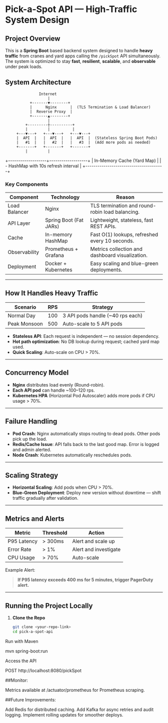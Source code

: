 # Pick-a-Spot API — High-Traffic System Design

## Project Overview
This is a **Spring Boot** based backend system designed to handle **heavy traffic** from cranes and yard apps calling the `/pickSpot` API simultaneously.  
The system is optimized to stay **fast**, **resilient**, **scalable**, and **observable** under peak loads.

## System Architecture
                   Internet
                       |
               +-------▼--------+
               |      Nginx      |  (TLS Termination & Load Balancer)
               |  Reverse Proxy  |
               +-------▲--------+
                       |
             +---------┼----------+
             |         |          |
         +---▼---+   +---▼---+   +---▼---+
         |  API  |   |  API  |   |  API  |  (Stateless Spring Boot Pods)
         |   #1  |   |   #2  |   |   #3  |  (Add more pods as needed)
         +-------+   +-------+   +-------+
             |         |
   +-------------------+-------------------+
   |      In-Memory Cache (Yard Map)       |
   |   - HashMap with 10s refresh interval  |
   +---------------------------------------+

### Key Components
| Component             | Technology                     | Reason                                           |
|------------------------|---------------------------------|--------------------------------------------------|
| Load Balancer          | Nginx                           | TLS termination and round-robin load balancing.  |
| API Layer              | Spring Boot (Fat JARs)          | Lightweight, stateless, fast REST APIs.          |
| Cache                  | In-memory HashMap               | Fast O(1) lookups, refreshed every 10 seconds.   |
| Observability          | Prometheus + Grafana            | Metrics collection and dashboard visualization. |
| Deployment             | Docker + Kubernetes             | Easy scaling and blue-green deployments.         |

---

## How It Handles Heavy Traffic

| Scenario         | RPS  | Strategy |
|------------------|------|----------|
| Normal Day       | 100  | 3 API pods handle (~40 rps each) |
| Peak Monsoon     | 500  | Auto-scale to 5 API pods |

- **Stateless API**: Each request is independent — no session dependency.
- **Hot path optimization**: No DB lookup during request; cached yard map used.
- **Quick Scaling**: Auto-scale on CPU > 70%.

---

## Concurrency Model

- **Nginx** distributes load evenly (Round-robin).
- **Each API pod** can handle ~100–120 rps.
- **Kubernetes HPA** (Horizontal Pod Autoscaler) adds more pods if CPU usage > 70%.

---

## Failure Handling

- **Pod Crash**: Nginx automatically stops routing to dead pods. Other pods pick up the load.
- **Redis/Cache Issue**: API falls back to the last good map. Error is logged and admin alerted.
- **Node Crash**: Kubernetes automatically reschedules pods.

---

## Scaling Strategy

- **Horizontal Scaling**: Add pods when CPU > 70%.
- **Blue-Green Deployment**: Deploy new version without downtime — shift traffic gradually after validation.

---

## Metrics and Alerts

| Metric | Threshold | Action |
|--------|-----------|--------|
| P95 Latency | > 300ms | Alert and scale up |
| Error Rate | > 1% | Alert and investigate |
| CPU Usage | > 70% | Auto-scale |

Example Alert:  
> **If P95 latency exceeds 400 ms for 5 minutes, trigger PagerDuty alert.**

---

## Running the Project Locally

1. **Clone the Repo**  
   ```bash
   git clone <your-repo-link>
   cd pick-a-spot-api
Run with Maven

mvn spring-boot:run

Access the API

POST http://localhost:8080/pickSpot

##Monitor:    

Metrics available at /actuator/prometheus for Prometheus scraping.

##Future Improvements:    

Add Redis for distributed caching.
Add Kafka for async retries and audit logging.
Implement rolling updates for smoother deploys.




